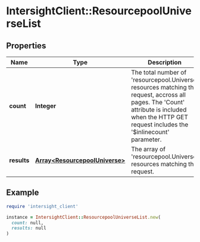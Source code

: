 # IntersightClient::ResourcepoolUniverseList

## Properties

| Name | Type | Description | Notes |
| ---- | ---- | ----------- | ----- |
| **count** | **Integer** | The total number of &#39;resourcepool.Universe&#39; resources matching the request, accross all pages. The &#39;Count&#39; attribute is included when the HTTP GET request includes the &#39;$inlinecount&#39; parameter. | [optional] |
| **results** | [**Array&lt;ResourcepoolUniverse&gt;**](ResourcepoolUniverse.md) | The array of &#39;resourcepool.Universe&#39; resources matching the request. | [optional] |

## Example

```ruby
require 'intersight_client'

instance = IntersightClient::ResourcepoolUniverseList.new(
  count: null,
  results: null
)
```

